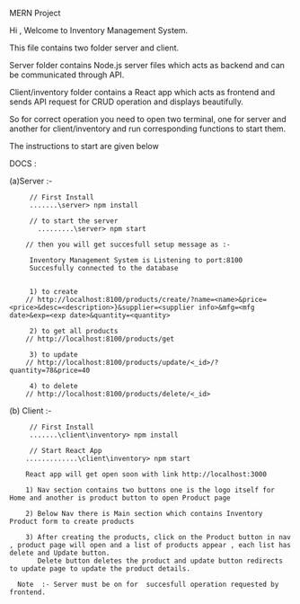 MERN Project

Hi , Welcome to Inventory Management System.

This file contains two folder server and client. 

Server folder contains Node.js server files which acts as backend and can be communicated through API. 

Client/inventory folder contains a React app which acts as frontend and sends API request  for CRUD operation and displays beautifully. 

So for correct operation you need to open two terminal, one for server and another for client/inventory and run corresponding functions to start them.

The instructions to start are given below



DOCS :

(a)Server :- 

         // First Install
         .......\server> npm install

         // to start the server
           .........\server> npm start

        // then you will get succesfull setup message as :-

         Inventory Management System is Listening to port:8100
         Succesfully connected to the database


         1) to create
        // http://localhost:8100/products/create/?name=<name>&price=<price>&desc=<description>}&supplier=<supplier info>&mfg=<mfg date>&exp=<exp date>&quantity=<quantity>

         2) to get all products         
        // http://localhost:8100/products/get

         3) to update        
        // http://localhost:8100/products/update/<_id>/?quantity=78&price=40
        
         4) to delete
        // http://localhost:8100/products/delete/<_id>



(b) Client :-

         // First Install
         .......\client\inventory> npm install
         
         // Start React App
        .............\client\inventory> npm start

        React app will get open soon with link http://localhost:3000    

        1) Nav section contains two buttons one is the logo itself for Home and another is product button to open Product page

        2) Below Nav there is Main section which contains Inventory Product form to create products

        3) After creating the products, click on the Product button in nav , product page will open and a list of products appear , each list has delete and Update button.
           Delete button deletes the product and update button redirects to update page to update the product details.

      Note  :- Server must be on for  succesfull operation requested by frontend. 

      
              

       
